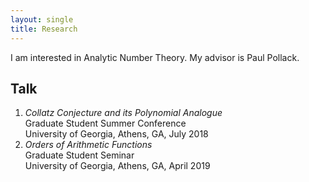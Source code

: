 ```yaml
---
layout: single
title: Research
---
```

I am interested in Analytic Number Theory. My advisor is Paul Pollack. 

## Talk
1. *Collatz Conjecture and its Polynomial Analogue*  
    Graduate Student Summer Conference  
	University of Georgia, Athens, GA, July 2018
2. *Orders of Arithmetic Functions*  
	Graduate Student Seminar	
	University of Georgia, Athens, GA, April 2019
